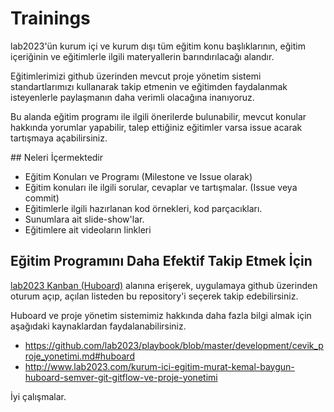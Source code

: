 Trainings
=========

lab2023'ün kurum içi ve kurum dışı tüm eğitim konu başlıklarının, eğitim içeriğinin ve eğitimlerle ilgili
materyallerin barındırılacağı alandır. 

Eğitimlerimizi github üzerinden mevcut proje yönetim sistemi standartlarımızı kullanarak takip etmenin ve
eğitimden faydalanmak isteyenlerle paylaşmanın daha verimli olacağına inanıyoruz.

Bu alanda eğitim programı ile ilgili önerilerde bulunabilir, mevcut konular hakkında yorumlar yapabilir,
talep ettiğiniz eğitimler varsa issue acarak tartışmaya açabilirsiniz.

## Neleri İçermektedir

* Eğitim Konuları ve Programı (Milestone ve Issue olarak)
* Eğitim konuları ile ilgili sorular, cevaplar ve tartışmalar. (Issue veya commit)
* Eğitimlerle ilgili hazırlanan kod örnekleri, kod parçacıkları.
* Sunumlara ait slide-show'lar.
* Eğitimlere ait videoların linkleri

## Eğitim Programını Daha Efektif Takip Etmek İçin

[lab2023 Kanban (Huboard)](http://kanban.lab2023.com) alanına erişerek, uygulamaya github üzerinden oturum açıp, 
açılan listeden bu repository'i seçerek takip edebilirsiniz.

Huboard ve proje yönetim sistemimiz hakkında daha fazla bilgi almak için aşağıdaki kaynaklardan faydalanabilirsiniz.

* https://github.com/lab2023/playbook/blob/master/development/cevik_proje_yonetimi.md#huboard
* http://www.lab2023.com/kurum-ici-egitim-murat-kemal-baygun-huboard-semver-git-gitflow-ve-proje-yonetimi

İyi çalışmalar.
